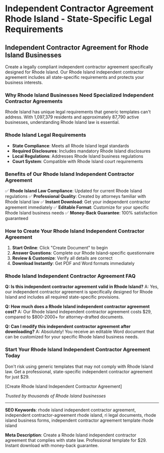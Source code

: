 # Independent Contractor Agreement Rhode Island - State-Specific Legal Requirements

## Independent Contractor Agreement for Rhode Island Businesses

Create a legally compliant independent contractor agreement specifically designed for Rhode Island. Our Rhode Island independent contractor agreement includes all state-specific requirements and protects your business interests.

### Why Rhode Island Businesses Need Specialized Independent Contractor Agreements

Rhode Island has unique legal requirements that generic templates can't address. With 1,097,379 residents and approximately 87,790 active businesses, understanding Rhode Island law is essential.

### Rhode Island Legal Requirements

- **State Compliance**: Meets all Rhode Island legal standards
- **Required Disclosures**: Includes mandatory Rhode Island disclosures
- **Local Regulations**: Addresses Rhode Island business regulations
- **Court System**: Compatible with Rhode Island court requirements

### Benefits of Our Rhode Island Independent Contractor Agreement

✅ **Rhode Island Law Compliance**: Updated for current Rhode Island regulations
✅ **Professional Quality**: Created by attorneys familiar with Rhode Island law
✅ **Instant Download**: Get your independent contractor agreement immediately
✅ **Editable Format**: Customize for your specific Rhode Island business needs
✅ **Money-Back Guarantee**: 100% satisfaction guaranteed

### How to Create Your Rhode Island Independent Contractor Agreement

1. **Start Online**: Click "Create Document" to begin
2. **Answer Questions**: Complete our Rhode Island-specific questionnaire
3. **Review & Customize**: Verify all details are correct
4. **Download Instantly**: Get PDF and Word formats immediately

### Rhode Island Independent Contractor Agreement FAQ

**Q: Is this independent contractor agreement valid in Rhode Island?**
A: Yes, our independent contractor agreement is specifically designed for Rhode Island and includes all required state-specific provisions.

**Q: How much does a Rhode Island independent contractor agreement cost?**
A: Our Rhode Island independent contractor agreement costs $29, compared to $800-2000+ for attorney-drafted documents.

**Q: Can I modify this independent contractor agreement after downloading?**
A: Absolutely! You receive an editable Word document that can be customized for your specific Rhode Island business needs.

### Start Your Rhode Island Independent Contractor Agreement Today

Don't risk using generic templates that may not comply with Rhode Island law. Get a professional, state-specific independent contractor agreement for just $29.

[Create Rhode Island Independent Contractor Agreement]

_Trusted by thousands of Rhode Island businesses_

---

**SEO Keywords**: rhode island independent contractor agreement, independent contractor-agreement rhode island, ri legal documents, rhode island business forms, independent contractor agreement template rhode island

**Meta Description**: Create a Rhode Island independent contractor agreement that complies with state law. Professional template for $29. Instant download with money-back guarantee.
